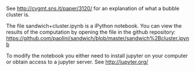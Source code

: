 See http://cvgmt.sns.it/paper/3120/ for an explanation of what a bubble cluster is.

The file sandwich+cluster.ipynb is a iPython notebook. You can view the results of the computation by opening the
file in the github repository: https://github.com/paolini/sandwich/blob/master/sandwich%2Bcluster.ipynb

To modify the notebook you either need to install jupyter on your computer or obtain access to a jupyter server. See 
http://jupyter.org/

